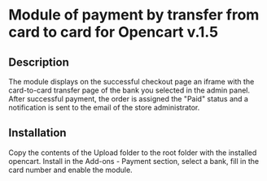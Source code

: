 # Module of payment by transfer from card to card for Opencart v.1.5

## Description

The module displays on the successful checkout page an iframe with the card-to-card transfer page of the bank you selected in the admin panel. After successful payment, the order is assigned the "Paid" status and a notification is sent to the email of the store administrator.

## Installation

Copy the contents of the Upload folder to the root folder with the installed opencart. Install in the Add-ons - Payment section, select a bank, fill in the card number and enable the module. 
